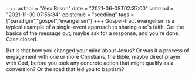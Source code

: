+++
author = "Alex Bilson"
date = "2021-06-08T02:37:00"
lastmod = "2021-11-30 07:56:34"
epistemic = "seedling"
tags = ["paradigm","gospel","evangelism"]
+++
Gospel-tract evangelism is a typical example of a single-event approach to sharing one's faith. Get the basics of the message out, maybe ask for a response, and you're done. Case closed.

But is that how you changed your mind about Jesus? Or was it a process of engagement with one or more Christians, the Bible, maybe direct prayer with God, before you took any concrete action that might qualify as a conversion? Or the road that led you to baptism?
